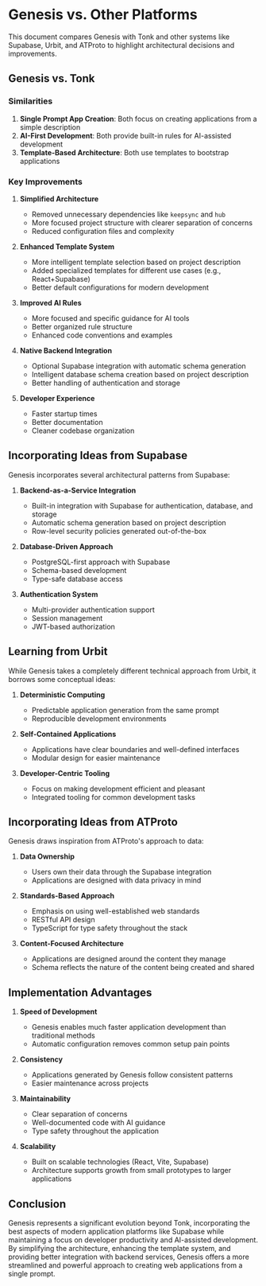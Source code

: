 # Genesis vs. Other Platforms

This document compares Genesis with Tonk and other systems like Supabase, Urbit, and ATProto to highlight architectural decisions and improvements.

## Genesis vs. Tonk

### Similarities

1. **Single Prompt App Creation**: Both focus on creating applications from a simple description
2. **AI-First Development**: Both provide built-in rules for AI-assisted development
3. **Template-Based Architecture**: Both use templates to bootstrap applications

### Key Improvements

1. **Simplified Architecture**
   - Removed unnecessary dependencies like `keepsync` and `hub`
   - More focused project structure with clearer separation of concerns
   - Reduced configuration files and complexity

2. **Enhanced Template System**
   - More intelligent template selection based on project description
   - Added specialized templates for different use cases (e.g., React+Supabase)
   - Better default configurations for modern development

3. **Improved AI Rules**
   - More focused and specific guidance for AI tools
   - Better organized rule structure
   - Enhanced code conventions and examples

4. **Native Backend Integration**
   - Optional Supabase integration with automatic schema generation
   - Intelligent database schema creation based on project description
   - Better handling of authentication and storage

5. **Developer Experience**
   - Faster startup times
   - Better documentation
   - Cleaner codebase organization

## Incorporating Ideas from Supabase

Genesis incorporates several architectural patterns from Supabase:

1. **Backend-as-a-Service Integration**
   - Built-in integration with Supabase for authentication, database, and storage
   - Automatic schema generation based on project description
   - Row-level security policies generated out-of-the-box

2. **Database-Driven Approach**
   - PostgreSQL-first approach with Supabase
   - Schema-based development
   - Type-safe database access

3. **Authentication System**
   - Multi-provider authentication support
   - Session management
   - JWT-based authorization

## Learning from Urbit

While Genesis takes a completely different technical approach from Urbit, it borrows some conceptual ideas:

1. **Deterministic Computing**
   - Predictable application generation from the same prompt
   - Reproducible development environments

2. **Self-Contained Applications**
   - Applications have clear boundaries and well-defined interfaces
   - Modular design for easier maintenance

3. **Developer-Centric Tooling**
   - Focus on making development efficient and pleasant
   - Integrated tooling for common development tasks

## Incorporating Ideas from ATProto

Genesis draws inspiration from ATProto's approach to data:

1. **Data Ownership**
   - Users own their data through the Supabase integration
   - Applications are designed with data privacy in mind

2. **Standards-Based Approach**
   - Emphasis on using well-established web standards
   - RESTful API design
   - TypeScript for type safety throughout the stack

3. **Content-Focused Architecture**
   - Applications are designed around the content they manage
   - Schema reflects the nature of the content being created and shared

## Implementation Advantages

1. **Speed of Development**
   - Genesis enables much faster application development than traditional methods
   - Automatic configuration removes common setup pain points

2. **Consistency**
   - Applications generated by Genesis follow consistent patterns
   - Easier maintenance across projects

3. **Maintainability**
   - Clear separation of concerns
   - Well-documented code with AI guidance
   - Type safety throughout the application

4. **Scalability**
   - Built on scalable technologies (React, Vite, Supabase)
   - Architecture supports growth from small prototypes to larger applications

## Conclusion

Genesis represents a significant evolution beyond Tonk, incorporating the best aspects of modern application platforms like Supabase while maintaining a focus on developer productivity and AI-assisted development. By simplifying the architecture, enhancing the template system, and providing better integration with backend services, Genesis offers a more streamlined and powerful approach to creating web applications from a single prompt. 